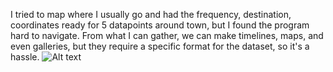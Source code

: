 I tried to map where I usually go and had the frequency, destination, coordinates ready for 5 datapoints around town, but I found the program hard to navigate.
From what I can gather, we can make timelines, maps, and even galleries, but they require a specific format for the dataset, so it's a hassle. 
![Alt text](image-2.png)
